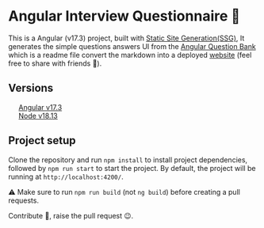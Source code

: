 # Angular Interview Questionnaire 🚀 
This is a Angular (v17.3) project, built with [Static Site Generation(SSG)](https://angular.dev/guide/prerendering#how-to-prerender-a-page), It generates the simple questions answers UI from the [Angular Question Bank](https://github.com/PrashantSinghGour/angular-questions-bank) which is a readme file convert the markdown into a deployed [website](https://angular-iq.web.app) (feel free to share with friends 🙂).

## Versions
  
  <div style="display: flex; align-items: center;">
   <img src="https://angular.dev/assets/icons/favicon.ico" height="16px" width="auto" style="padding-right: 0.3rem;"/> <a href=https://angular.dev>Angular v17.3</a>
</div>
  <div style="display: flex; align-items: center;">
   <img src="https://nodejs.org/static/logos/jsIconGreen.svg" height="16px" width="auto" style="padding-right: 0.3rem;"/> <a href="https://nodejs.org" >Node v18.13</a>
</div>

## Project setup

Clone the repository and run `npm install` to install project dependencies, followed by `npm run start` to start the project. By default, the project will be running at `http://localhost:4200/`.

⚠️ Make sure to run `npm run build` (not `ng build`) before creating a pull requests.

Contribute 🚀, raise the pull request 😉.